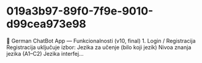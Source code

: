 # 019a3b97-89f0-7f9e-9010-d99cea973e98
📱 German ChatBot App — Funkcionalnosti (v10, final) 1. Login / Registracija  Registracija uključuje izbor:  Jezika za učenje (bilo koji jezik)  Nivoa znanja jezika (A1–C2)  Jezika interfej...
